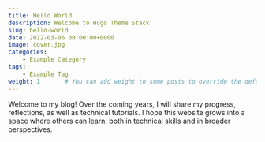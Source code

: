 ```yaml
---
title: Hello World
description: Welcome to Hugo Theme Stack
slug: hello-world
date: 2022-03-06 00:00:00+0000
image: cover.jpg
categories:
    - Example Category
tags:
    - Example Tag
weight: 1       # You can add weight to some posts to override the default sorting (date descending)
---
```

Welcome to my blog! Over the coming years, I will share my progress, reflections, as well as technical tutorials. I hope this website grows into a space where others can learn, both in technical skills and in broader perspectives.
